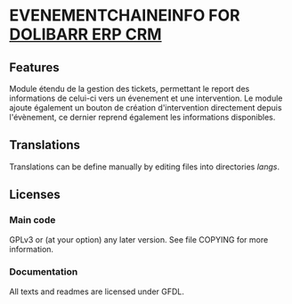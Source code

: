 # EVENEMENTCHAINEINFO FOR [DOLIBARR ERP CRM](https://www.dolibarr.org)

## Features

Module étendu de la gestion des tickets, permettant le report des informations de celui-ci vers un évenement et une intervention.
Le module ajoute également un bouton de création d'intervention directement depuis l'évènement, ce dernier reprend également les informations disponibles.

## Translations

Translations can be define manually by editing files into directories *langs*.

## Licenses

### Main code

GPLv3 or (at your option) any later version. See file COPYING for more information.

### Documentation

All texts and readmes are licensed under GFDL.
